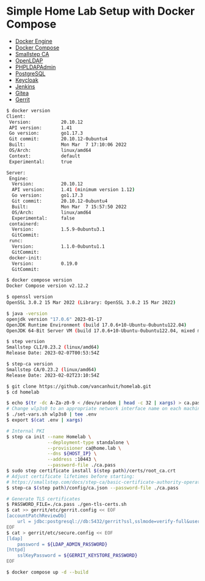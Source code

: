 # Simple Home Lab Setup with Docker Compose

- [Docker Engine](https://docs.docker.com/engine/)
- [Docker Compose](https://docs.docker.com/compose/)
- [Smallstep CA](https://smallstep.com/docs/step-ca)
- [OpenLDAP](https://github.com/osixia/docker-openldap)
- [PHPLDAPAdmin](https://github.com/osixia/docker-phpLDAPadmin)
- [PostgreSQL](https://hub.docker.com/_/postgres)
- [Keycloak](https://www.keycloak.org/)
- [Jenkins](https://jenkins.io)
- [Gitea](https://gitea.io)
- [Gerrit](https://www.gerritcodereview.com/)

```sh
$ docker version
Client:
 Version:           20.10.12
 API version:       1.41
 Go version:        go1.17.3
 Git commit:        20.10.12-0ubuntu4
 Built:             Mon Mar  7 17:10:06 2022
 OS/Arch:           linux/amd64
 Context:           default
 Experimental:      true

Server:
 Engine:
  Version:          20.10.12
  API version:      1.41 (minimum version 1.12)
  Go version:       go1.17.3
  Git commit:       20.10.12-0ubuntu4
  Built:            Mon Mar  7 15:57:50 2022
  OS/Arch:          linux/amd64
  Experimental:     false
 containerd:
  Version:          1.5.9-0ubuntu3.1
  GitCommit:
 runc:
  Version:          1.1.0-0ubuntu1.1
  GitCommit:
 docker-init:
  Version:          0.19.0
  GitCommit:

$ docker compose version
Docker Compose version v2.12.2

$ openssl version
OpenSSL 3.0.2 15 Mar 2022 (Library: OpenSSL 3.0.2 15 Mar 2022)

$ java -version
openjdk version "17.0.6" 2023-01-17
OpenJDK Runtime Environment (build 17.0.6+10-Ubuntu-0ubuntu122.04)
OpenJDK 64-Bit Server VM (build 17.0.6+10-Ubuntu-0ubuntu122.04, mixed mode, sharing)

$ step version
Smallstep CLI/0.23.2 (linux/amd64)
Release Date: 2023-02-07T00:53:54Z

$ step-ca version
Smallstep CA/0.23.2 (linux/amd64)
Release Date: 2023-02-02T23:10:54Z
```

```sh
$ git clone https://github.com/vancanhuit/homelab.git
$ cd homelab

$ echo $(tr -dc A-Za-z0-9 < /dev/urandom | head -c 32 | xargs) > ca.pass
# Change wlp3s0 to an appropriate network interface name on each machine
$ ./set-vars.sh wlp3s0 | tee .env
$ export $(cat .env | xargs)

# Internal PKI
$ step ca init --name Homelab \
               --deployment-type standalone \
               --provisioner ca@home.lab \
               --dns ${HOST_IP} \
               --address :10443 \
               --password-file ./ca.pass
$ sudo step certificate install $(step path)/certs/root_ca.crt
# Adjust certificate lifetimes before starting:
# https://smallstep.com/docs/step-ca/basic-certificate-authority-operations/#adjust-certificate-lifetimes
$ step-ca $(step path)/config/ca.json --password-file ./ca.pass

# Generate TLS certificates
$ PASSWORD_FILE=./ca.pass ./gen-tls-certs.sh
$ cat >> gerrit/etc/gerrit.config << EOF
[accountPatchReviewDb]
    url = jdbc:postgresql://db:5432/gerrit?ssl,sslmode=verify-full&user=${POSTGRES_USER}&password=${POSTGRES_PASSWORD}
EOF
$ cat > gerrit/etc/secure.config << EOF
[ldap]
    password = ${LDAP_ADMIN_PASSWORD}
[httpd]
    sslKeyPassword = ${GERRIT_KEYSTORE_PASSWORD}
EOF
```

```sh
$ docker compose up -d --build
```
